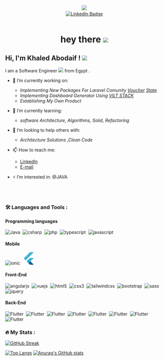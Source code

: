 
<div id="header" align="center">
  <img src="https://media.giphy.com/media/M9kgjEsLG6LMbYC9dl/giphy.gif" width="300"/>
  
<div id="badges">
  <a href="https://www.linkedin.com/in/khaled-abo-daif">
    <img src="https://img.shields.io/badge/LinkedIn-blue?style=for-the-badge&logo=linkedin&logoColor=white" alt="LinkedIn Badge"/>
  </a>
</div>
<img src="https://komarev.com/ghpvc/?username=khaledAbodaif&style=flat-square&color=blue" alt=""/>
<h1>
  hey there
  <img src="https://media.giphy.com/media/hvRJCLFzcasrR4ia7z/giphy.gif" width="30px"/>
</h1>
</div>

<h2> Hi, I'm Khaled Abodaif ! <img src="https://media.giphy.com/media/mGcNjsfWAjY5AEZNw6/giphy.gif" width="50"></h2>

I am a Software Engineer <img src="https://media.giphy.com/media/WUlplcMpOCEmTGBtBW/giphy.gif" width="30"> from Egypt .

- 🔭 I’m currently working on:
  - _Implementing New Packages For Laravel Comunity [Voucher](https://github.com/khaledAbodaif/laravel-voucher-package) [State](https://github.com/khaledAbodaif/Laravel-state-packaage)_
  - _Implementing Dashboard Generator Using [VILT STACK](https://github.com/queents/vilt)_
  - _Establishing My Own Product_
- 🌱 I’m currently learning:
  - _software Architecture, Algorithms, Solid, Refactoring_
- 🤔 I’m looking to help others with: 
  - _Architecture Solutions ,Clean Code_

- 📫 How to reach me:
  - [LinkedIn](https://www.linkedin.com/in/khaled-abo-daif)
  - [E-mail](mailto:khaled.abodaif@yahoo.com)
- ⚡  I’m interested in: @JAVA

<br/>
<br/>

### :hammer_and_wrench: Languages and Tools :

  <h4>Programming languages </h4>
  <div>
  <img src="https://cdn.jsdelivr.net/gh/devicons/devicon/icons/cplusplus/cplusplus-original.svg" title="Java" alt="Java" width="40" height="40"/>&nbsp;
<img src="https://cdn.jsdelivr.net/gh/devicons/devicon/icons/csharp/csharp-original.svg" title="csharp" alt="csharp" width="40" height="40"/>&nbsp;
  <img src="https://cdn.jsdelivr.net/gh/devicons/devicon/icons/php/php-plain.svg" title="php" alt="php" width="40" height="40"/>&nbsp;
  <img src="https://cdn.jsdelivr.net/gh/devicons/devicon/icons/typescript/typescript-original.svg" title="typescript" alt="typescript" width="40" height="40"/>&nbsp;
  <img src="https://cdn.jsdelivr.net/gh/devicons/devicon/icons/javascript/javascript-original.svg" title="javascript" alt="javascript" width="40" height="40"/>&nbsp;
</div>
  <h4>Mobile </h4>
  <div>
  <img src="https://cdn.jsdelivr.net/gh/devicons/devicon/icons/ionic/ionic-original.svg" title="ionic" alt="ionic" width="40" height="40"/>&nbsp;
  <img src="https://github.com/devicons/devicon/blob/master/icons/flutter/flutter-original.svg" title="Flutter" alt="Flutter" width="40" height="40"/>&nbsp;
<div>
  <h4>Front-End </h4>
<div>
  <img src="https://cdn.jsdelivr.net/gh/devicons/devicon/icons/angularjs/angularjs-original.svg" title="angularjs" alt="angularjs" width="40" height="40"/>&nbsp;
  <img src="https://cdn.jsdelivr.net/gh/devicons/devicon/icons/vuejs/vuejs-original.svg" title="vuejs" alt="vuejs" width="40" height="40"/>&nbsp;
  <img src="https://cdn.jsdelivr.net/gh/devicons/devicon/icons/html5/html5-original.svg" title="html5" alt="html5" width="40" height="40"/>&nbsp;
  <img src="https://cdn.jsdelivr.net/gh/devicons/devicon/icons/css3/css3-original.svg" title="css3" alt="css3" width="40" height="40"/>&nbsp;
  <img src="https://cdn.jsdelivr.net/gh/devicons/devicon/icons/tailwindcss/tailwindcss-original-wordmark.svg" title="tailwindcss" alt="tailwindcss" width="40" height="40"/>&nbsp;
  <img src="https://cdn.jsdelivr.net/gh/devicons/devicon/icons/bootstrap/bootstrap-original.svg" title="bootstrap" alt="bootstrap" width="40" height="40"/>&nbsp;
  <img src="https://cdn.jsdelivr.net/gh/devicons/devicon/icons/sass/sass-original.svg" title="sass" alt="sass" width="40" height="40"/>&nbsp;
  <img src="https://cdn.jsdelivr.net/gh/devicons/devicon/icons/jquery/jquery-original.svg" title="jquery" alt="jquery" width="40" height="40"/>&nbsp;
  <div>
    <h4>Back-End </h4>
<div>
  <img src="https://cdn.jsdelivr.net/gh/devicons/devicon/icons/laravel/laravel-plain.svg" title="Flutter" alt="Flutter" width="40" height="40"/>&nbsp;
  <img src="https://cdn.jsdelivr.net/gh/devicons/devicon/icons/cakephp/cakephp-original.svg" title="Flutter" alt="Flutter" width="40" height="40"/>&nbsp;
  <img src="https://cdn.jsdelivr.net/gh/devicons/devicon/icons/mysql/mysql-original.svg" title="Flutter" alt="Flutter" width="40" height="40"/>&nbsp;
  <img src="https://cdn.jsdelivr.net/gh/devicons/devicon/icons/wordpress/wordpress-original.svg" title="Flutter" alt="Flutter" width="40" height="40"/>&nbsp;
  <img src="https://cdn.jsdelivr.net/gh/devicons/devicon/icons/mongodb/mongodb-original.svg" title="Flutter" alt="Flutter" width="40" height="40"/>&nbsp;
  <img src="https://cdn.jsdelivr.net/gh/devicons/devicon/icons/nodejs/nodejs-original.svg" title="Flutter" alt="Flutter" width="40" height="40"/>&nbsp;
  <img src="https://cdn.jsdelivr.net/gh/devicons/devicon/icons/express/express-original.svg" title="Flutter" alt="Flutter" width="40" height="40"/>&nbsp;
  <img src="https://cdn.jsdelivr.net/gh/devicons/devicon/icons/socketio/socketio-original.svg" title="Flutter" alt="Flutter" width="40" height="40"/>&nbsp;
  <div>

### :fire: My Stats :
[![GitHub Streak](http://github-readme-streak-stats.herokuapp.com?user=khaledAbodaif&theme=dark)](https://git.io/streak-stats)

[![Top Langs](https://github-readme-stats.vercel.app/api/top-langs/?username=khaledAbodaif&layout=compact&theme=vision-friendly-dark)](https://github.com/anuraghazra/github-readme-stats)
[![Anurag's GitHub stats](https://github-readme-stats.vercel.app/api?username=khaledAbodaif)](https://github.com/anuraghazra/github-readme-stats)



